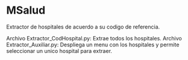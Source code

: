 # MSalud
Extractor de hospitales de acuerdo a su codigo de referencia.

Archivo Extractor_CodHospital.py: Extrae todos los hospitales.
Archivo Extractor_Auxiliar.py: Despliega un menu con los hospitales y permite seleccionar un unico hospital para extraer.
